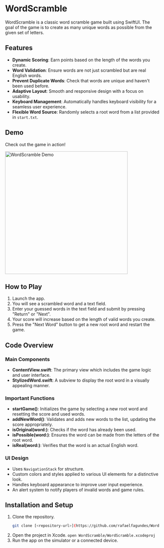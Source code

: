 # WordScramble

WordScramble is a classic word scramble game built using SwiftUI. The goal of the game is to create as many unique words as possible from the given set of letters.

## Features

- **Dynamic Scoring**: Earn points based on the length of the words you create.
- **Word Validation**: Ensure words are not just scrambled but are real English words.
- **Prevent Duplicate Words**: Check that words are unique and haven't been used before.
- **Adaptive Layout**: Smooth and responsive design with a focus on usability.
- **Keyboard Management**: Automatically handles keyboard visibility for a seamless user experience.
- **Flexible Word Source**: Randomly selects a root word from a list provided in `start.txt`.

## Demo

Check out the game in action!

<img src="demo.gif" alt="WordScramble Demo" width="400">

## How to Play

1. Launch the app.
2. You will see a scrambled word and a text field.
3. Enter your guessed words in the text field and submit by pressing "Return" or "Next".
4. Your score will increase based on the length of valid words you create.
5. Press the "Next Word" button to get a new root word and restart the game.

## Code Overview

### Main Components

- **ContentView.swift**: The primary view which includes the game logic and user interface.
- **StylizedWord.swift**: A subview to display the root word in a visually appealing manner.

### Important Functions

- **startGame()**: Initializes the game by selecting a new root word and resetting the score and used words.
- **addNewWord()**: Validates and adds new words to the list, updating the score appropriately.
- **isOriginal(word:)**: Checks if the word has already been used.
- **isPossible(word:)**: Ensures the word can be made from the letters of the root word.
- **isReal(word:)**: Verifies that the word is an actual English word.

### UI Design

- Uses `NavigationStack` for structure.
- Custom colors and styles applied to various UI elements for a distinctive look.
- Handles keyboard appearance to improve user input experience.
- An alert system to notify players of invalid words and game rules.

## Installation and Setup

1. Clone the repository.
   ```sh
   git clone [<repository-url>](https://github.com/rafaelfagundes/WordScramble.git)
   ```
2. Open the project in Xcode.
`open WordScramble/WordScramble.xcodeproj`
3. Run the app on the simulator or a connected device.
